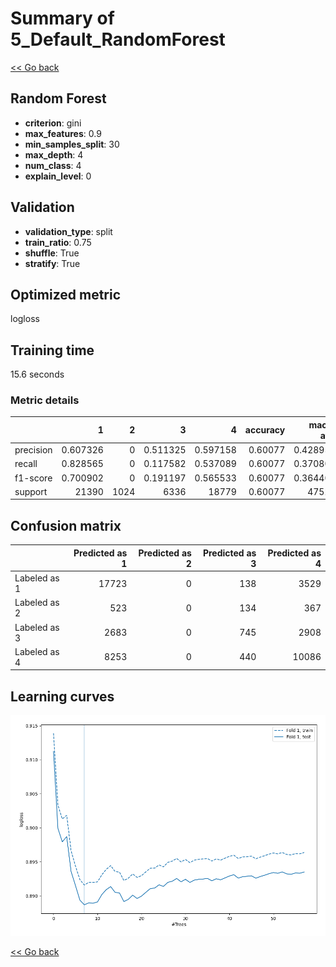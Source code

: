 # Summary of 5_Default_RandomForest

[<< Go back](../README.md)


## Random Forest
- **criterion**: gini
- **max_features**: 0.9
- **min_samples_split**: 30
- **max_depth**: 4
- **num_class**: 4
- **explain_level**: 0

## Validation
 - **validation_type**: split
 - **train_ratio**: 0.75
 - **shuffle**: True
 - **stratify**: True

## Optimized metric
logloss

## Training time

15.6 seconds

### Metric details
|           |            1 |    2 |           3 |            4 |   accuracy |    macro avg |   weighted avg |   logloss |
|:----------|-------------:|-----:|------------:|-------------:|-----------:|-------------:|---------------:|----------:|
| precision |     0.607326 |    0 |    0.511325 |     0.597158 |    0.60077 |     0.428952 |       0.577426 |  0.888669 |
| recall    |     0.828565 |    0 |    0.117582 |     0.537089 |    0.60077 |     0.370809 |       0.60077  |  0.888669 |
| f1-score  |     0.700902 |    0 |    0.191197 |     0.565533 |    0.60077 |     0.364408 |       0.564368 |  0.888669 |
| support   | 21390        | 1024 | 6336        | 18779        |    0.60077 | 47529        |   47529        |  0.888669 |


## Confusion matrix
|              |   Predicted as 1 |   Predicted as 2 |   Predicted as 3 |   Predicted as 4 |
|:-------------|-----------------:|-----------------:|-----------------:|-----------------:|
| Labeled as 1 |            17723 |                0 |              138 |             3529 |
| Labeled as 2 |              523 |                0 |              134 |              367 |
| Labeled as 3 |             2683 |                0 |              745 |             2908 |
| Labeled as 4 |             8253 |                0 |              440 |            10086 |

## Learning curves
![Learning curves](learning_curves.png)

[<< Go back](../README.md)
